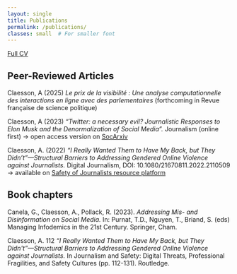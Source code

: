 ```yaml
---
layout: single
title: Publications
permalink: /publications/
classes: small  # For smaller font
---
```

[Full CV](assets/cvac.pdf) 

## Peer-Reviewed Articles
Claesson, A (2025) *Le prix de la visibilité : Une analyse computationnelle des interactions en ligne avec des parlementaires* (forthcoming in Revue française de science politique)


Claesson, A (2023) *“Twitter: a necessary evil? Journalistic Responses to Elon Musk and the Denormalization of Social Media”.* Journalism (online first)
-> open access version on [SocArxiv](https://osf.io/preprints/socarxiv/b54at_v1)

Claesson, A. (2022) *“I Really Wanted Them to Have My Back, but They Didn’t”—Structural Barriers to Addressing Gendered Online Violence against Journalists.* Digital Journalism, DOI: 10.1080/21670811.2022.2110509
-> available on [Safety of Journalists resource platform](https://safetyofjournalists.org/academic-research/i-really-wanted-them-to-have-my-back-but-they-didn-t-structural-barriers-to-addressing-gendered-online-violence-against-journalists)


## Book chapters
Canela, G., Claesson, A., Pollack, R. (2023). *Addressing Mis- and Disinformation on Social Media.* In: Purnat, T.D., Nguyen, T., Briand, S. (eds) Managing Infodemics in the 21st Century. Springer, Cham.

Claesson, A. 112 *“I Really Wanted Them to Have My Back, but They Didn't”—Structural Barriers to Addressing Gendered Online Violence against Journalists.* In Journalism and Safety: Digital Threats, Professional Fragilities, and Safety Cultures (pp. 112-131). Routledge.
